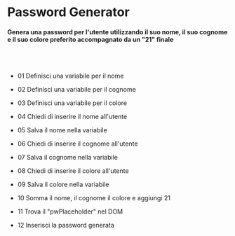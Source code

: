 # Password Generator

#### Genera una password per l'utente utilizzando il suo nome, il suo cognome e il suo colore preferito accompagnato da un "21" finale

<br>
<br>

- 01 Definisci una variabile per il nome
- 02 Definisci una variabile per il cognome

- 03 Definisci una variabile per il colore
- 04 Chiedi di inserire il nome all'utente
- 05 Salva il nome nella variabile
- 06 Chiedi di inserire il cognome all'utente
- 07 Salva il cognome nella variabile
- 08 Chiedi di inserire il colore all'utente
- 09 Salva il colore nella variabile
- 10 Somma il nome, il cognome il colore e aggiungi 21
- 11 Trova il "pwPlaceholder" nel DOM
- 12 Inserisci la password generata
